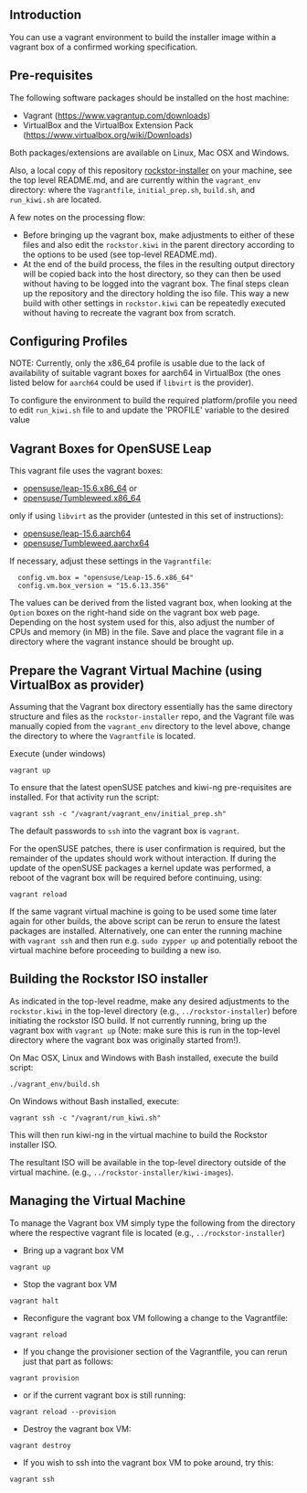 Introduction
------------
You can use a vagrant environment to build the installer image within a vagrant box of a confirmed working specification.


Pre-requisites
-------------
The following software packages should be installed on the host machine:
- Vagrant (https://www.vagrantup.com/downloads)
- VirtualBox and the  VirtualBox Extension Pack (https://www.virtualbox.org/wiki/Downloads)

Both packages/extensions are available on Linux, Mac OSX and Windows.

Also, a local copy of this repository [rockstor-installer](https://github.com/rockstor/rockstor-installer) on your machine, see the top level README.md, and are currently within the `vagrant_env` directory: where the `Vagrantfile`, `initial_prep.sh`, `build.sh`, and `run_kiwi.sh` are located.

A few notes on the processing flow:
- Before bringing up the vagrant box, make adjustments to either of these files and also edit the `rockstor.kiwi` in the parent directory according to the options to be used (see top-level README.md).
- At the end of the build process, the files in the resulting output directory will be copied back into the host directory, so they can then be used without having to be logged into the vagrant box. The final steps clean up the repository and the directory holding the iso file. This way a new build with other settings in `rockstor.kiwi` can be repeatedly executed without having to recreate the vagrant box from scratch.

Configuring Profiles
--------------------
NOTE: Currently, only the x86_64 profile is usable due to the lack of availability of suitable vagrant boxes for 
aarch64 in VirtualBox (the ones listed below for `aarch64` could be used if `libvirt` is the provider).

To configure the environment to build the required platform/profile you need to edit `run_kiwi.sh` file to and update the 'PROFILE' variable to the desired value

Vagrant Boxes for OpenSUSE Leap
-------------------------------

This vagrant file uses the vagrant boxes: 
- [opensuse/leap-15.6.x86_64](https://portal.cloud.hashicorp.com/vagrant/discover/opensuse/Leap-15.6.x86_64) or
- [opensuse/Tumbleweed.x86_64](https://portal.cloud.hashicorp.com/vagrant/discover/opensuse/Tumbleweed.x86_64)

only if using `libvirt` as the provider (untested in this set of instructions):
- [opensuse/leap-15.6.aarch64](https://portal.cloud.hashicorp.com/vagrant/discover/opensuse/Leap-15.6.aarch64)
- [opensuse/Tumbleweed.aarchx64](https://portal.cloud.hashicorp.com/vagrant/discover/opensuse/Tumbleweed.aarch64)

If necessary, adjust these settings in the `Vagrantfile`:
```
  config.vm.box = "opensuse/Leap-15.6.x86_64"
  config.vm.box_version = "15.6.13.356" 
```
The values can be derived from the listed vagrant box, when looking at the `Option` boxes on the right-hand side on the vagrant box web page.
Depending on the host system used for this, also adjust the number of CPUs and memory (in MB) in the file.
Save and place the vagrant file in a directory where the vagrant instance should be brought up.


Prepare the Vagrant Virtual Machine (using VirtualBox as provider)
------------------------------------------------------------------
Assuming that the Vagrant box directory essentially has the same directory structure and files as the `rockstor-installer` repo, and the Vagrant file was manually copied from the `vagrant_env` directory to the level above, change the directory to where the `Vagrantfile` is located.

Execute (under windows)
```shell script
vagrant up
```

To ensure that the latest openSUSE patches and kiwi-ng pre-requisites are installed. For that activity run the script:
```shell script
vagrant ssh -c "/vagrant/vagrant_env/initial_prep.sh"
```
The default passwords to `ssh` into the vagrant box is `vagrant`.

For the openSUSE patches, there is user confirmation is required, but the remainder of the updates should work without interaction. If during the update of the openSUSE packages a kernel update was performed, a reboot of the vagrant box will be required before continuing, using:

```shell script
vagrant reload
```

If the same vagrant virtual machine is going to be used some time later again for other builds, the above script can be rerun to ensure the latest packages are installed.
Alternatively, one can enter the running machine with `vagrant ssh` and then run e.g. `sudo zypper up` and potentially reboot the virtual machine before proceeding to building a new iso.




Building the Rockstor ISO installer
-----------------------------------
As indicated in the top-level readme, make any desired adjustments to the `rockstor.kiwi` in the top-level directory (e.g., `../rockstor-installer`) before initiating the rockstor ISO build.
If not currently running, bring up the vagrant box with `vagrant up` (Note: make sure this is run in the top-level directory where the vagrant box was originally started from!).

On Mac OSX, Linux and Windows with Bash installed, execute the build script:

```shell script
./vagrant_env/build.sh
```
On Windows without Bash installed, execute:

```shell script
vagrant ssh -c "/vagrant/run_kiwi.sh"
```

This will then run kiwi-ng in the virtual machine to build the Rockstor installer ISO.

The resultant ISO will be available in the top-level directory outside of the virtual machine. (e.g., `../rockstor-installer/kiwi-images`).



Managing the Virtual Machine
----------------------------
To manage the Vagrant box VM simply type the following from the directory where the respective vagrant file is located (e.g., `../rockstor-installer`)

- Bring up a vagrant box VM

```shell script
vagrant up
```
- Stop the vagrant box VM

```shell script
vagrant halt
```

- Reconfigure the vagrant box VM following a change to the Vagrantfile:

```shell script
vagrant reload
```

- If you change the provisioner section of the Vagrantfile, you can rerun just that part as follows:

```shell script
vagrant provision
```
- or if the current vagrant box is still running:

```shell script
vagrant reload --provision
```
- Destroy the vagrant box VM:

```shell script
vagrant destroy
```

- If you wish to ssh into the vagrant box VM to poke around, try this:

```shell script
vagrant ssh
```